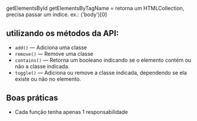 ##
getElementsById
getElementsByTagName = retorna um HTMLCollection, precisa passar um índice. ex.: ('body')[0]

## utilizando os métodos da API:
- `add()` — Adiciona uma classe
- `remove()` — Remove uma classe
- `contains()` — Retorna um booleano indicando se o elemento contém ou não a classe indicada.
- `toggle()` — Adiciona ou remove a classe indicada, dependendo se ela existe ou não no elemento.


## Boas práticas
- Cada função tenha apenas 1 responsabilidade